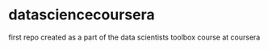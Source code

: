 # datasciencecoursera
first repo created as a part of the data scientists toolbox course at coursera
